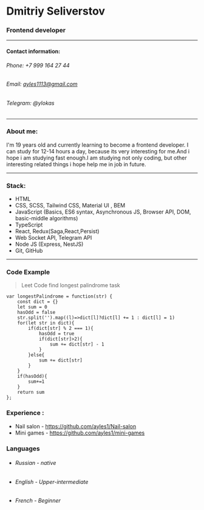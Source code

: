 # Dmitriy Seliverstov

### Frontend developer

---

#### Contact information:

###### Phone: +7 999 164 27 44

###### Email: ayles1113@gmail.com

###### Telegram: @ylokas

---

### About me:

I'm 19 years old and currently learning to become a frontend developer. I can study for 12-14 hours a day, because its very interesting for me.And i hope i am studying fast enough.I am studying not only coding, but other interesting related things i hope help me in job in future.

---

### Stack:

- HTML
- CSS, SCSS, Tailwind CSS, Material UI , BEM
- JavaScript (Basics, ES6 syntax, Asynchronous JS, Browser API, DOM, basic-middle algorithms)
- TypeScript
- React, Redux(Saga,React,Persist)
- Web Socket API, Telegram API
- Node JS (Express, NestJS)
- Git, GitHub

---

### Code Example

> Leet Code find longest palindrome task

```
var longestPalindrome = function(str) {
    const dict = {}
    let sum = 0
    hasOdd = false
    str.split('').map((l)=>dict[l]?dict[l] += 1 : dict[l] = 1)
    for(let str in dict){
        if(dict[str] % 2 === 1){
            hasOdd = true
            if(dict[str]>2){
                sum += dict[str] - 1
            }
        }else{
            sum += dict[str]
        }
    }
    if(hasOdd){
        sum+=1
    }
    return sum
};
```

### Experience :

- Nail salon - https://github.com/ayles1/Nail-salon
- Mini games - https://github.com/ayles1/mini-games

### Languages

- ###### Russian - native
- ###### English - Upper-intermediate
- ###### French - Beginner
